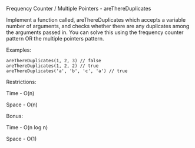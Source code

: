 Frequency Counter / Multiple Pointers - areThereDuplicates

Implement a function called, areThereDuplicates which accepts a variable number of arguments, and checks whether there are any duplicates among the arguments passed in.  You can solve this using the frequency counter pattern OR the multiple pointers pattern.

Examples:

    areThereDuplicates(1, 2, 3) // false
    areThereDuplicates(1, 2, 2) // true 
    areThereDuplicates('a', 'b', 'c', 'a') // true 

Restrictions:

Time - O(n)

Space - O(n)

Bonus:

Time - O(n log n)

Space - O(1)